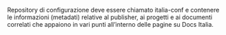 

Repository di configurazione deve essere chiamato italia-conf e contenere le informazioni (metadati) relative al publisher, ai progetti e ai documenti correlati che appaiono in vari punti all’interno delle pagine su Docs Italia.
